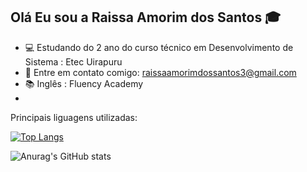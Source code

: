 ## Olá Eu sou a Raissa Amorim dos Santos 🎓
- 💻 Estudando do 2 ano do curso técnico em Desenvolvimento de Sistema : Etec Uirapuru
- 📧 Entre em contato comigo: raissaamorimdossantos3@gmail.com
- 📚 Inglês : Fluency Academy
- 

 Principais liguagens utilizadas:
 
 [![Top Langs](https://github-readme-stats.vercel.app/api/top-langs/?username=Raissa-Santos22&layout=donut)](https://github.com/anuraghazra/github-readme-stats)

![Anurag's GitHub stats](https://github-readme-stats.vercel.app/api?username=Raissa-Santos22&show_icons=true&theme=radical)

 



